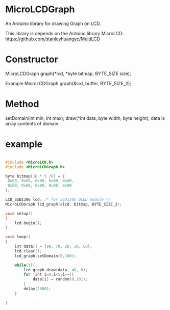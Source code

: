 MicroLCDGraph
=============

An Arduino library for drawing Graph on LCD.

This library is depends on the Arduino library MicroLCD:
https://github.com/stanleyhuangyc/MultiLCD

# Constructor
MicroLCDGraph graph(*lcd, *byte bitmap, BYTE_SIZE size);

Example
MicroLCDGraph graph(&lcd, buffer, BYTE_SIZE_2);

# Method
setDomain(int min, int max);
draw(*int data, byte width, byte height);
data is array contents of domain.

# example

```C++

#include <MicroLCD.h>
#include <MicroLCDGraph.h>

byte bitmap[16 * 5 /8] = {
 0x00, 0x00, 0x00, 0x00, 0x00,
 0x00, 0x00, 0x00, 0x00, 0x00
};

LCD_SSD1306 lcd; /* for SSD1306 OLED module */
MicroLCDGraph lcd_graph(&lcd, bitmap, BYTE_SIZE_2);

void setup()
{
    lcd.begin();
}

void loop()
{
    int data[] = {98, 70, 28, 30, 60};
    lcd.clear();
    lcd_graph.setDomain(0,100);

    while(1){
        lcd_graph.draw(data, 48, 0);
        for (int i=0;i<5;i++){
            data[i] = random(0,101);
        }
        delay(2000);
    }

}

```
